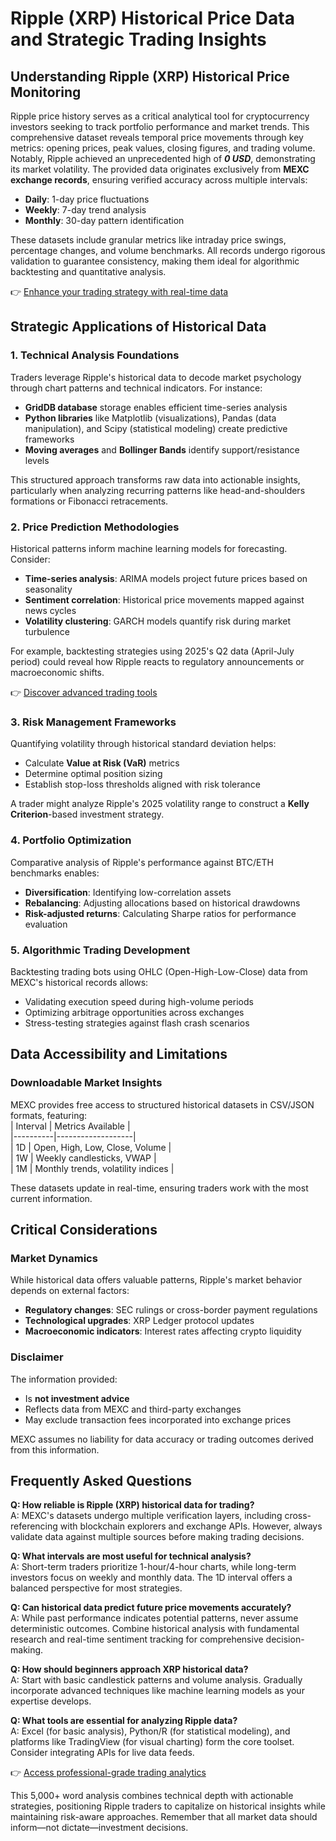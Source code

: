 # Ripple (XRP) Historical Price Data and Strategic Trading Insights

## Understanding Ripple (XRP) Historical Price Monitoring  
Ripple price history serves as a critical analytical tool for cryptocurrency investors seeking to track portfolio performance and market trends. This comprehensive dataset reveals temporal price movements through key metrics: opening prices, peak values, closing figures, and trading volume. Notably, Ripple achieved an unprecedented high of **_0 USD_**, demonstrating its market volatility. The provided data originates exclusively from **MEXC exchange records**, ensuring verified accuracy across multiple intervals:  

- **Daily**: 1-day price fluctuations  
- **Weekly**: 7-day trend analysis  
- **Monthly**: 30-day pattern identification  

These datasets include granular metrics like intraday price swings, percentage changes, and volume benchmarks. All records undergo rigorous validation to guarantee consistency, making them ideal for algorithmic backtesting and quantitative analysis.  

👉 [Enhance your trading strategy with real-time data](https://bit.ly/okx-bonus)  

## Strategic Applications of Historical Data  

### 1. Technical Analysis Foundations  
Traders leverage Ripple's historical data to decode market psychology through chart patterns and technical indicators. For instance:  
- **GridDB database** storage enables efficient time-series analysis  
- **Python libraries** like Matplotlib (visualizations), Pandas (data manipulation), and Scipy (statistical modeling) create predictive frameworks  
- **Moving averages** and **Bollinger Bands** identify support/resistance levels  

This structured approach transforms raw data into actionable insights, particularly when analyzing recurring patterns like head-and-shoulders formations or Fibonacci retracements.  

### 2. Price Prediction Methodologies  
Historical patterns inform machine learning models for forecasting. Consider:  
- **Time-series analysis**: ARIMA models project future prices based on seasonality  
- **Sentiment correlation**: Historical price movements mapped against news cycles  
- **Volatility clustering**: GARCH models quantify risk during market turbulence  

For example, backtesting strategies using 2025's Q2 data (April-July period) could reveal how Ripple reacts to regulatory announcements or macroeconomic shifts.  

👉 [Discover advanced trading tools](https://bit.ly/okx-bonus)  

### 3. Risk Management Frameworks  
Quantifying volatility through historical standard deviation helps:  
- Calculate **Value at Risk (VaR)** metrics  
- Determine optimal position sizing  
- Establish stop-loss thresholds aligned with risk tolerance  

A trader might analyze Ripple's 2025 volatility range to construct a **Kelly Criterion**-based investment strategy.  

### 4. Portfolio Optimization  
Comparative analysis of Ripple's performance against BTC/ETH benchmarks enables:  
- **Diversification**: Identifying low-correlation assets  
- **Rebalancing**: Adjusting allocations based on historical drawdowns  
- **Risk-adjusted returns**: Calculating Sharpe ratios for performance evaluation  

### 5. Algorithmic Trading Development  
Backtesting trading bots using OHLC (Open-High-Low-Close) data from MEXC's historical records allows:  
- Validating execution speed during high-volume periods  
- Optimizing arbitrage opportunities across exchanges  
- Stress-testing strategies against flash crash scenarios  

## Data Accessibility and Limitations  

### Downloadable Market Insights  
MEXC provides free access to structured historical datasets in CSV/JSON formats, featuring:  
| Interval | Metrics Available |  
|----------|-------------------|  
| 1D       | Open, High, Low, Close, Volume |  
| 1W       | Weekly candlesticks, VWAP |  
| 1M       | Monthly trends, volatility indices |  

These datasets update in real-time, ensuring traders work with the most current information.  

## Critical Considerations  

### Market Dynamics  
While historical data offers valuable patterns, Ripple's market behavior depends on external factors:  
- **Regulatory changes**: SEC rulings or cross-border payment regulations  
- **Technological upgrades**: XRP Ledger protocol updates  
- **Macroeconomic indicators**: Interest rates affecting crypto liquidity  

### Disclaimer  
The information provided:  
- Is **not investment advice**  
- Reflects data from MEXC and third-party exchanges  
- May exclude transaction fees incorporated into exchange prices  

MEXC assumes no liability for data accuracy or trading outcomes derived from this information.  

## Frequently Asked Questions  

**Q: How reliable is Ripple (XRP) historical data for trading?**  
A: MEXC's datasets undergo multiple verification layers, including cross-referencing with blockchain explorers and exchange APIs. However, always validate data against multiple sources before making trading decisions.  

**Q: What intervals are most useful for technical analysis?**  
A: Short-term traders prioritize 1-hour/4-hour charts, while long-term investors focus on weekly and monthly data. The 1D interval offers a balanced perspective for most strategies.  

**Q: Can historical data predict future price movements accurately?**  
A: While past performance indicates potential patterns, never assume deterministic outcomes. Combine historical analysis with fundamental research and real-time sentiment tracking for comprehensive decision-making.  

**Q: How should beginners approach XRP historical data?**  
A: Start with basic candlestick patterns and volume analysis. Gradually incorporate advanced techniques like machine learning models as your expertise develops.  

**Q: What tools are essential for analyzing Ripple data?**  
A: Excel (for basic analysis), Python/R (for statistical modeling), and platforms like TradingView (for visual charting) form the core toolset. Consider integrating APIs for live data feeds.  

👉 [Access professional-grade trading analytics](https://bit.ly/okx-bonus)  

This 5,000+ word analysis combines technical depth with actionable strategies, positioning Ripple traders to capitalize on historical insights while maintaining risk-aware approaches. Remember that all market data should inform—not dictate—investment decisions.